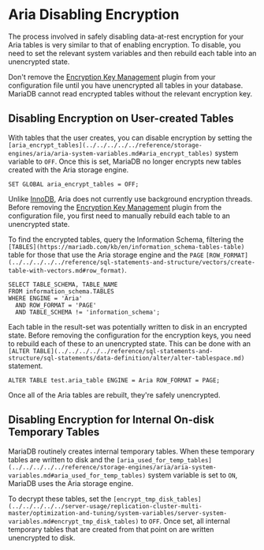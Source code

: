 
# Aria Disabling Encryption


The process involved in safely disabling data-at-rest encryption for your Aria tables is very similar to that of enabling encryption. To disable, you need to set the relevant system variables and then rebuild each table into an unencrypted state.


Don't remove the [Encryption Key Management](https://mariadb.com/kb/en/key-management-encryption-plugins) plugin from your configuration file until you have unencrypted all tables in your database.  MariaDB cannot read encrypted tables without the relevant encryption key.


## Disabling Encryption on User-created Tables


With tables that the user creates, you can disable encryption by setting the `[aria_encrypt_tables](../../../../../reference/storage-engines/aria/aria-system-variables.md#aria_encrypt_tables)` system variable to `OFF`. Once this is set, MariaDB no longer encrypts new tables created with the Aria storage engine.


```
SET GLOBAL aria_encrypt_tables = OFF;
```

Unlike [InnoDB](../innodb-encryption/innodb-encryption-troubleshooting.md), Aria does not currently use background encryption threads. Before removing the [Encryption Key Management](key-management-encryption-plugins) plugin from the configuration file, you first need to manually rebuild each table to an unencrypted state.


To find the encrypted tables, query the Information Schema, filtering the `[TABLES](https://mariadb.com/kb/en/information_schema-tables-table)` table for those that use the Aria storage engine and the `PAGE` `[ROW_FORMAT](../../../../../reference/sql-statements-and-structure/vectors/create-table-with-vectors.md#row_format)`.


```
SELECT TABLE_SCHEMA, TABLE_NAME
FROM information_schema.TABLES
WHERE ENGINE = 'Aria'
  AND ROW_FORMAT = 'PAGE'
  AND TABLE_SCHEMA != 'information_schema';
```

Each table in the result-set was potentially written to disk in an encrypted state. Before removing the configuration for the encryption keys, you need to rebuild each of these to an unencrypted state. This can be done with an `[ALTER TABLE](../../../../../reference/sql-statements-and-structure/sql-statements/data-definition/alter/alter-tablespace.md)` statement.


```
ALTER TABLE test.aria_table ENGINE = Aria ROW_FORMAT = PAGE;
```

Once all of the Aria tables are rebuilt, they're safely unencrypted.


## Disabling Encryption for Internal On-disk Temporary Tables


MariaDB routinely creates internal temporary tables. When these temporary tables are written to disk and the `[aria_used_for_temp_tables](../../../../../reference/storage-engines/aria/aria-system-variables.md#aria_used_for_temp_tables)` system variable is set to `ON`, MariaDB uses the Aria storage engine.


To decrypt these tables, set the `[encrypt_tmp_disk_tables](../../../../../server-usage/replication-cluster-multi-master/optimization-and-tuning/system-variables/server-system-variables.md#encrypt_tmp_disk_tables)` to `OFF`. Once set, all internal temporary tables that are created from that point on are written unencrypted to disk.

